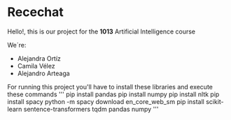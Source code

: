 # Recechat
Hello!, this is our project for the **1013** Artificial Intelligence course 

We´re:
- Alejandra Ortíz
- Camila Vélez
- Alejandro Arteaga

For running this project you'll have to install these libraries and execute these commands
 '''
    pip install pandas
    pip install numpy
    pip install nltk
    pip install spacy
    python -m spacy download en_core_web_sm
    pip install scikit-learn sentence-transformers tqdm pandas numpy
 '''